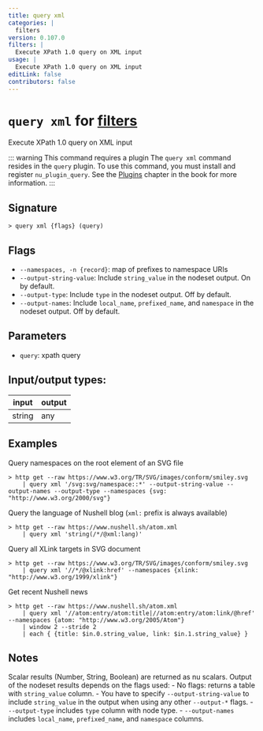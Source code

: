 ```yaml
---
title: query xml
categories: |
  filters
version: 0.107.0
filters: |
  Execute XPath 1.0 query on XML input
usage: |
  Execute XPath 1.0 query on XML input
editLink: false
contributors: false
---
```

<!-- This file is automatically generated. Please edit the command in https://github.com/nushell/nushell instead. -->

# `query xml` for [filters](/commands/categories/filters.md)

<div class='command-title'>Execute XPath 1.0 query on XML input</div>

::: warning This command requires a plugin
The `query xml` command resides in the `query` plugin.
To use this command, you must install and register `nu_plugin_query`.
See the [Plugins](/book/plugins.html) chapter in the book for more information.
:::


## Signature

```> query xml {flags} (query)```

## Flags

 -  `--namespaces, -n {record}`: map of prefixes to namespace URIs
 -  `--output-string-value`: Include `string_value` in the nodeset output. On by default.
 -  `--output-type`: Include `type` in the nodeset output. Off by default.
 -  `--output-names`: Include `local_name`, `prefixed_name`, and `namespace` in the nodeset output. Off by default.

## Parameters

 -  `query`: xpath query


## Input/output types:

| input  | output |
| ------ | ------ |
| string | any    |
## Examples

Query namespaces on the root element of an SVG file
```nu
> http get --raw https://www.w3.org/TR/SVG/images/conform/smiley.svg
    | query xml '/svg:svg/namespace::*' --output-string-value --output-names --output-type --namespaces {svg: "http://www.w3.org/2000/svg"}

```

Query the language of Nushell blog (`xml:` prefix is always available)
```nu
> http get --raw https://www.nushell.sh/atom.xml
    | query xml 'string(/*/@xml:lang)'

```

Query all XLink targets in SVG document
```nu
> http get --raw https://www.w3.org/TR/SVG/images/conform/smiley.svg
    | query xml '//*/@xlink:href' --namespaces {xlink: "http://www.w3.org/1999/xlink"}

```

Get recent Nushell news
```nu
> http get --raw https://www.nushell.sh/atom.xml
    | query xml '//atom:entry/atom:title|//atom:entry/atom:link/@href' --namespaces {atom: "http://www.w3.org/2005/Atom"}
    | window 2 --stride 2
    | each { {title: $in.0.string_value, link: $in.1.string_value} }

```

## Notes
Scalar results (Number, String, Boolean) are returned as nu scalars.
Output of the nodeset results depends on the flags used:
    - No flags: returns a table with `string_value` column.
    - You have to specify `--output-string-value` to include `string_value` in the output when using any other `--output-*` flags.
    - `--output-type` includes `type` column with node type.
    - `--output-names` includes `local_name`, `prefixed_name`, and `namespace` columns.

